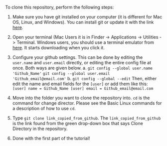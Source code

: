 To clone this repository, perform the following steps:
1. Make sure you have git installed on your computer (it is different for Mac OS, Linux, and Windows). You can install git or update it with the link [here](https://git-scm.com/downloads). 

2. Open your terminal (Mac Users it is in Finder -> Applications -> Utilities -> Terminal. Windows users, you should use a terminal emulator from [here](https://gist.github.com/jirutka/99d57c82fa8981f56fb5). It starts downloading when you click it.

3. Configure your github settings. This can be done by editing the `user.name` and `user.email` directly, or editing the entire config file at once. Both ways are given below.
  a. 
  `git config --global user.name 'Github_Name'`
  `git config --global user.email 'Github_email@email.com'`
  b. `git config --global --edit` 
    Then, either edit the name and email fields for the `[user]` or add them like this: 
      `[user]
          name = Github_Name
       [user]
          email = Github_email@email.com`
          
4. Move into the folder you want to clone the repository into. `cd` is the command for change director. Please see the Basic Linux commands for a description of how to use `cd`.

5. Type `git clone link_copied_from_github`. The `link_copied_from_github` is the link found from the green drop-down box that says Clone Directory in the repository.

6. Done with the first part of the tutorial!
